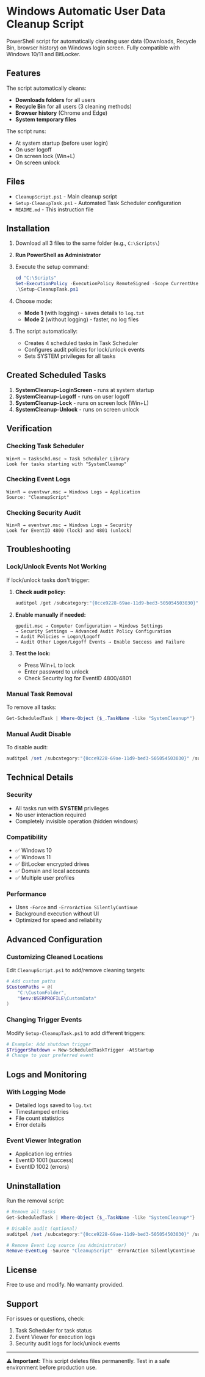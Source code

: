 # Windows Automatic User Data Cleanup Script

PowerShell script for automatically cleaning user data (Downloads, Recycle Bin, browser history) on Windows login screen. Fully compatible with Windows 10/11 and BitLocker.

## Features

The script automatically cleans:
- **Downloads folders** for all users
- **Recycle Bin** for all users (3 cleaning methods)
- **Browser history** (Chrome and Edge)
- **System temporary files**

The script runs:
- At system startup (before user login)
- On user logoff
- On screen lock (Win+L)
- On screen unlock

## Files

- `CleanupScript.ps1` - Main cleanup script
- `Setup-CleanupTask.ps1` - Automated Task Scheduler configuration
- `README.md` - This instruction file

## Installation

1. Download all 3 files to the same folder (e.g., `C:\Scripts\`)

2. **Run PowerShell as Administrator**

3. Execute the setup command:
   ```powershell
   cd "C:\Scripts"
   Set-ExecutionPolicy -ExecutionPolicy RemoteSigned -Scope CurrentUser
   .\Setup-CleanupTask.ps1
   ```

4. Choose mode:
   - **Mode 1** (with logging) - saves details to `log.txt`
   - **Mode 2** (without logging) - faster, no log files

5. The script automatically:
   - Creates 4 scheduled tasks in Task Scheduler
   - Configures audit policies for lock/unlock events
   - Sets SYSTEM privileges for all tasks

## Created Scheduled Tasks

1. **SystemCleanup-LoginScreen** - runs at system startup
2. **SystemCleanup-Logoff** - runs on user logoff
3. **SystemCleanup-Lock** - runs on screen lock (Win+L)
4. **SystemCleanup-Unlock** - runs on screen unlock

## Verification

### Checking Task Scheduler
```
Win+R → taskschd.msc → Task Scheduler Library
Look for tasks starting with "SystemCleanup"
```

### Checking Event Logs
```
Win+R → eventvwr.msc → Windows Logs → Application
Source: "CleanupScript"
```

### Checking Security Audit
```
Win+R → eventvwr.msc → Windows Logs → Security
Look for EventID 4800 (lock) and 4801 (unlock)
```

## Troubleshooting

### Lock/Unlock Events Not Working

If lock/unlock tasks don't trigger:

1. **Check audit policy:**
   ```powershell
   auditpol /get /subcategory:"{0cce9228-69ae-11d9-bed3-505054503030}"
   ```

2. **Enable manually if needed:**
   ```
   gpedit.msc → Computer Configuration → Windows Settings 
   → Security Settings → Advanced Audit Policy Configuration 
   → Audit Policies → Logon/Logoff 
   → Audit Other Logon/Logoff Events → Enable Success and Failure
   ```

3. **Test the lock:**
   - Press Win+L to lock
   - Enter password to unlock
   - Check Security log for EventID 4800/4801

### Manual Task Removal

To remove all tasks:
```powershell
Get-ScheduledTask | Where-Object {$_.TaskName -like "SystemCleanup*"} | Unregister-ScheduledTask -Confirm:$false
```

### Manual Audit Disable

To disable audit:
```powershell
auditpol /set /subcategory:"{0cce9228-69ae-11d9-bed3-505054503030}" /success:disable /failure:disable
```

## Technical Details

### Security
- All tasks run with **SYSTEM** privileges
- No user interaction required
- Completely invisible operation (hidden windows)

### Compatibility
- ✅ Windows 10
- ✅ Windows 11  
- ✅ BitLocker encrypted drives
- ✅ Domain and local accounts
- ✅ Multiple user profiles

### Performance
- Uses `-Force` and `-ErrorAction SilentlyContinue`
- Background execution without UI
- Optimized for speed and reliability

## Advanced Configuration

### Customizing Cleaned Locations

Edit `CleanupScript.ps1` to add/remove cleaning targets:

```powershell
# Add custom paths
$CustomPaths = @(
    "C:\CustomFolder",
    "$env:USERPROFILE\CustomData"
)
```

### Changing Trigger Events

Modify `Setup-CleanupTask.ps1` to add different triggers:

```powershell
# Example: Add shutdown trigger
$TriggerShutdown = New-ScheduledTaskTrigger -AtStartup
# Change to your preferred event
```

## Logs and Monitoring

### With Logging Mode
- Detailed logs saved to `log.txt`
- Timestamped entries
- File count statistics
- Error details

### Event Viewer Integration
- Application log entries
- EventID 1001 (success)
- EventID 1002 (errors)

## Uninstallation

Run the removal script:
```powershell
# Remove all tasks
Get-ScheduledTask | Where-Object {$_.TaskName -like "SystemCleanup*"} | Unregister-ScheduledTask -Confirm:$false

# Disable audit (optional)
auditpol /set /subcategory:"{0cce9228-69ae-11d9-bed3-505054503030}" /success:disable /failure:disable

# Remove Event Log source (as Administrator)
Remove-EventLog -Source "CleanupScript" -ErrorAction SilentlyContinue
```

## License

Free to use and modify. No warranty provided.

## Support

For issues or questions, check:
1. Task Scheduler for task status
2. Event Viewer for execution logs
3. Security audit logs for lock/unlock events

---

**⚠️ Important:** This script deletes files permanently. Test in a safe environment before production use. 